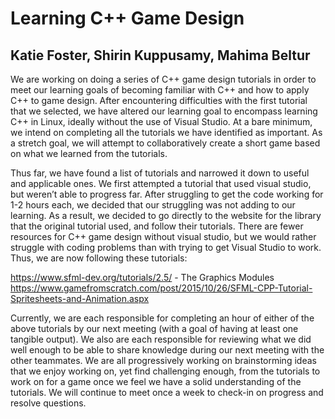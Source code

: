 # Learning C++ Game Design
## Katie Foster, Shirin Kuppusamy, Mahima Beltur

We are working on doing a series of C++ game design tutorials in order to meet our learning goals of becoming familiar with C++ and how to apply C++ to game design. After encountering difficulties with the first tutorial that we selected, we have altered our learning goal to encompass learning C++ in Linux, ideally without the use of Visual Studio. At a bare minimum, we intend on completing all the tutorials we have identified as important. As a stretch goal, we will attempt to collaboratively create a short game based on what we learned from the tutorials.

Thus far, we have found a list of tutorials and narrowed it down to useful and applicable ones. We first attempted a tutorial that used visual studio, but weren’t able to progress far. After struggling to get the code working for 1-2 hours each, we decided that our struggling was not adding to our learning. As a result, we decided to go directly to the website for the library that the original tutorial used, and follow their tutorials. There are fewer resources for C++ game design without visual studio, but we would rather struggle with coding problems than with trying to get Visual Studio to work. Thus, we are now following these tutorials:

https://www.sfml-dev.org/tutorials/2.5/ - The Graphics Modules
https://www.gamefromscratch.com/post/2015/10/26/SFML-CPP-Tutorial-Spritesheets-and-Animation.aspx

Currently, we are each responsible for completing an hour of either of the above tutorials by our next meeting (with a goal of having at least one tangible output). We also are each responsible for reviewing what we did well enough to be able to share knowledge during our next meeting with the other teammates. We are all progressively working on brainstorming ideas that we enjoy working on, yet find challenging enough, from the tutorials to work on for a game once we feel we have a solid understanding of the tutorials. We will continue to meet once a week to check-in on progress and resolve questions.


